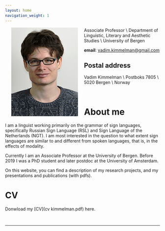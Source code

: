 ```yaml
---
layout: home
navigation_weight: 1
---
```


<img style="float:left;" src="img/pasfoto.jpeg" hspace="20">

Associate Professor \\
Department of Linguistic, Literary and Aesthetic Studies \\
University of Bergen 

**email**: <vadim.kimmelman@gmail.com>

## Postal address

Vadim Kimmelman \\
Postboks 7805 \\
5020 Bergen \\
Norway

<br>

# About me 

I am a linguist working primarily on the grammar of sign languages, specifically Russian Sign Language (RSL) and Sign Language of the Netherlands (NGT). I am most interested in the question to what extent sign languages are similar to and different from spoken languages, that is, in the effects of modality. 

Currently I am an Associate Professor at the University of Bergen. Before 2019 I was a PhD student and later postdoc at the University of Amsterdam. 

On this website, you can find a description of my research projects, and my presentations and publications (with pdfs).


# CV

Donwload my [CV](cv kimmelman.pdf) here. 

<br>

-----

<br> 
